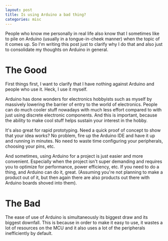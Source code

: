 ```yaml
---
layout: post
title: Is using Arduino a bad thing?
categories: misc
---
```


People who know me personally in real life also know that I sometimes like to pile on Arduino (usually in a tongue-in-cheek manner) when the topic of it comes up. So I'm writing this post just to clarify why I do that and also just to consolidate my thoughts on Arduino in general. 


# The Good
First things first, I want to clarify that I have nothing against Arduino and people who use it. Heck, I use it myself.

Arduino has done wonders for electronics hobbyists such as myself by massively lowering the barrier of entry to the world of electronics. People can do much cooler stuff nowadays with much less effort compared to with just using discrete electronic components. And this is important, because the ability to make cool stuff helps sustain your interest in the hobby.

It's also great for rapid prototyping. Need a quick proof of concept to show that your idea works? No problem, fire up the Arduino IDE and have it up and running in minutes. No need to waste time configuring your peripherals, choosing your pins, etc. 

And sometimes, using Arduino for a project is just easier and more convenient. Especially when the project isn't super demanding and requires you to optimize for performance, power efficiency, etc. If you need to do a thing, and Arduino can do it, great. (Assuming you're not planning to make a product out of it, but then again there are also products out there with Arduino boards shoved into them).

# The Bad
The ease of use of Arduino is simultaneously its biggest draw and its biggest downfall. This is because in order to make it easy to use, it wastes a lot of resources on the MCU and it also uses a lot of the peripherals inefficiently by default.

